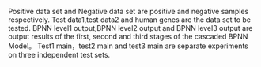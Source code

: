 Positive data set and Negative data set are positive and negative samples respectively.
Test data1,test data2 and human genes are the data set to be tested.
BPNN level1 output,BPNN level2 output and BPNN level3 output are output results of the first, second and third stages of the cascaded BPNN Model。
Test1 main，test2 main and test3 main are separate experiments on three independent test sets.
